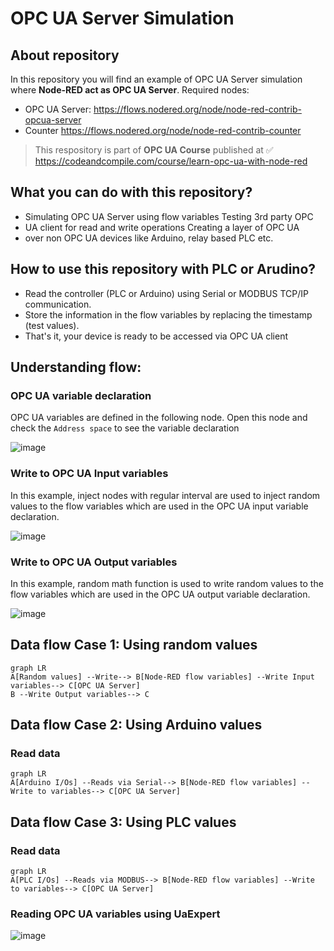 OPC UA Server Simulation
====

## About repository
In this repository you will find an example of OPC UA Server simulation where **Node-RED act as OPC UA Server**. 
Required nodes:
- OPC UA Server: https://flows.nodered.org/node/node-red-contrib-opcua-server 
- Counter https://flows.nodered.org/node/node-red-contrib-counter

> This respository is part of **OPC UA Course** published at ✅
> https://codeandcompile.com/course/learn-opc-ua-with-node-red

## What you can do with this repository?
 -  Simulating OPC UA Server using flow variables Testing 3rd party OPC
 -    UA client for read and write operations  Creating a layer of OPC UA
 -    over non OPC UA devices like Arduino, relay based PLC etc.

## How to use this repository with PLC or Arudino?

 - Read the controller (PLC or Arduino) using Serial or MODBUS TCP/IP communication.
 -  Store the information in the flow variables by replacing the timestamp (test values).
 - That's it, your device is ready to be accessed via OPC UA client

## Understanding flow:

### OPC UA variable declaration
OPC UA variables are defined in the following node. Open this node and check the `Address space` to see the variable declaration

![image](https://user-images.githubusercontent.com/48238929/210648385-aee5cb65-05f7-4977-92cd-7d30e1faaa84.png)

### Write to OPC UA Input variables
In this example, inject nodes with regular interval are used to inject random values to the flow variables which are used in the OPC UA input variable declaration. 

![image](https://user-images.githubusercontent.com/48238929/210648871-60a1d7be-bec4-4a16-a53c-b0ecbc20642c.png)


### Write to OPC UA Output variables
In this example, random math function is used to write random values to the flow variables which are used in the OPC UA output variable declaration. 

![image](https://user-images.githubusercontent.com/48238929/210649503-2b91e735-df00-4917-ac37-4d3d117215d2.png)

## Data flow Case 1: Using random values
```mermaid
graph LR
A[Random values] --Write--> B[Node-RED flow variables] --Write Input variables--> C[OPC UA Server] 
B --Write Output variables--> C
```

## Data flow Case 2: Using Arduino values
### Read data
```mermaid
graph LR
A[Arduino I/Os] --Reads via Serial--> B[Node-RED flow variables] --Write to variables--> C[OPC UA Server] 
```


## Data flow Case 3: Using PLC values
### Read data
```mermaid
graph LR
A[PLC I/Os] --Reads via MODBUS--> B[Node-RED flow variables] --Write to variables--> C[OPC UA Server] 
```

### Reading OPC UA variables using UaExpert
![image](https://user-images.githubusercontent.com/48238929/210653141-4a3c6353-b4f4-4767-9188-c592ec87f44d.png)



